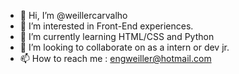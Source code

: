 - 👋 Hi, I’m @weillercarvalho
- 👀 I’m interested in Front-End experiences.
- 🌱 I’m currently learning HTML/CSS and Python
- 💞️ I’m looking to collaborate on as a intern or dev jr.
- 📫 How to reach me : engweiller@hotmail.com

<!---
weillercarvalho/weillercarvalho is a ✨ special ✨ repository because its `README.md` (this file) appears on your GitHub profile.
You can click the Preview link to take a look at your changes.
--->
